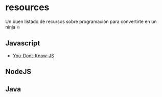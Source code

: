 # resources
Un buen listado de recursos sobre programación para convertirte en un ninja :fire: 

## Javascript
- [You-Dont-Know-JS](https://github.com/getify/You-Dont-Know-JS) 

## NodeJS


## Java
